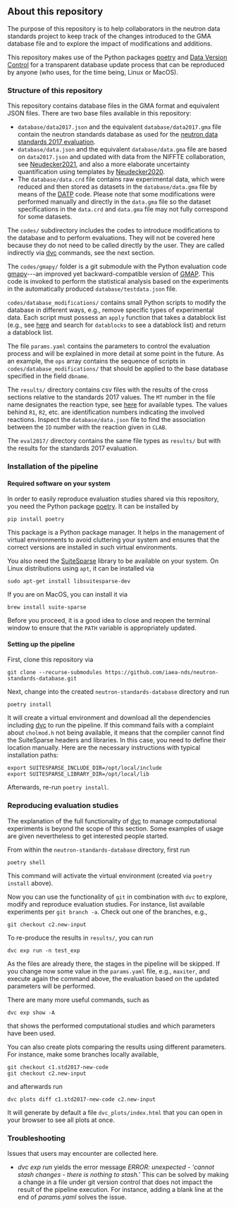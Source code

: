 ## About this repository

The purpose of this repository is to
help collaborators in the neutron data standards
project to keep track of the changes introduced
to the GMA database file and to explore the impact
of modifications and additions.

This repository makes use of the Python packages [poetry]
and [Data Version Control][dvc]
for a transparent database update process that can be reproduced
by anyone (who uses, for the time being, Linux or MacOS).

### Structure of this repository

This repository contains database files in the GMA format
and equivalent JSON files. There are two base files available in
this repository:

- `database/data2017.json` and the equivalent `database/data2017.gma` file
   contain the neutron standards database as used for the
   [neutron data standards 2017 evaluation][std2017-paper].
- `database/data.json` and the equivalent `database/data.gma` file are based on
   `data2017.json` and updated with data from the NIFFTE collaboration,
   see [Neudecker2021], and also a more elaborate uncertainty quantification
   using templates by [Neudecker2020].
-  The `database/data.crd` file contains raw experimental data, which were
   reduced and then stored as datasets in the `database/data.gma` file
   by means of the [DATP] code. Please note that some modifications were
   performed manually and directly in the `data.gma` file so the
   dataset specifications in the `data.crd` and `data.gma` file may not fully
   correspond for some datasets.

The `codes/` subdirectory includes the codes to introduce
modifications to the database and to perform evaluations.
They will not be covered here because they do not need to be called
directly by the user. They are called indirectly via [dvc] commands,
see the next section.

The `codes/gmapy/` folder is a git submodule with the Python evaluation
code [gmapy]---an improved yet backward-compatible version of [GMAP].
This code is invoked to perform the statistical analysis based on
the experiments in the automatically produced `database/testdata.json` file.

`codes/database_modifications/` contains small Python scripts to modify
the database in different ways, e.g., remove specific types of experimental
data. Each script must possess an `apply` function that takes a
datablock list (e.g., see
[here](https://raw.githubusercontent.com/IAEA-NDS/neutron-standards-database/main/database/data2017.json)
and search for `datablocks` to see a datablock list) and return a datablock
list.

The file `params.yaml` contains the parameters to control the evaluation process
and will be explained in more detail at some point in the future.
As an example, the `ops` array contains the sequence of scripts in
`codes/database_modifications/` that should be applied to the base database
specified in the field `dbname`.

The `results/` directory contains csv files with the results of the
cross sections relative to the standards 2017 values.
The `MT` number in the file name designates the reaction type,
see [here](https://github.com/IAEA-NDS/gmapy/blob/master/DOCUMENTATION.md)
for available types.
The values behind `R1`, `R2`, etc. are identification numbers indicating
the involved reactions. Inspect the `database/data.json` file to find the
association between the `ID` number with the reaction given in `CLAB`.

The `eval2017/` directory contains the same file types as `results/`
but with the results for the standards 2017 evaluation.


### Installation of the pipeline

#### Required software on your system

In order to easily reproduce evaluation studies shared via this repository,
you need the Python package [poetry]. It can be installed by
```
pip install poetry
```
This package is a Python package manager. It helps in the management
of virtual environments to avoid cluttering your system and ensures
that the correct versions are installed in such virtual environments.

You also need the [SuiteSparse] library to be available on your system.
On Linux distributions using `apt`, it can be installed via
```
sudo apt-get install libsuitesparse-dev
```
If you are on MacOS, you can install it via
```
brew install suite-sparse
```
Before you proceed, it is a good idea to close and reopen the terminal
window to ensure that the `PATH` variable is appropriately updated.

#### Setting up the pipeline

First, clone this repository via
```
git clone --recurse-submodules https://github.com/iaea-nds/neutron-standards-database.git
```
Next, change into the created `neutron-standards-database` directory and run
```
poetry install
```
It will create a virtual environment and download all the dependencies including [dvc]
to run the pipeline.
If this command fails with a complaint about `cholmod.h` not being available,
it means that the compiler cannot find the SuiteSparse headers and libraries.
In this case, you need to define their location manually. Here are the necessary
instructions with typical installation paths:
```
export SUITESPARSE_INCLUDE_DIR=/opt/local/include
export SUITESPARSE_LIBRARY_DIR=/opt/local/lib
```
Afterwards, re-run `poetry install`.


### Reproducing evaluation studies

The explanation of the full functionality of [dvc] to manage
computational experiments is beyond the scope of this section.
Some examples of usage are given nevertheless to get interested
people started.

From within the `neutron-standards-database` directory, first run
```
poetry shell
```
This command will activate the virtual environment (created via `poetry install` above).

Now you can use the functionality of `git` in combination with `dvc`
to explore, modify and reproduce evaluation studies.
For instance, list available experiments per `git branch -a`.
Check out one of the branches, e.g.,
```
git checkout c2.new-input
```
To re-produce the results in `results/`, you can run
```
dvc exp run -n test_exp
```
As the files are already there, the stages in the pipeline will be skipped.
If you change now some value in the `params.yaml` file, e.g., `maxiter`,
and execute again the command above, the evaluation based on the updated
parameters will be performed.

There are many more useful commands, such as
```
dvc exp show -A
```
that shows the performed computational studies and which parameters have been
used.

You can also create plots comparing the results using different parameters.
For instance, make some branches locally available,
```
git checkout c1.std2017-new-code
git checkout c2.new-input
```
and afterwards run
```
dvc plots diff c1.std2017-new-code c2.new-input
```
It will generate by default a file `dvc_plots/index.html`
that you can open in your browser to see all plots at once.

### Troubleshooting

Issues that users may encounter are collected here.

- *dvc exp run* yields the error message
*ERROR: unexpected - 'cannot stash changes - there is nothing to stash.'*
This can be solved by making a change in a file under git version control
that does not impact the result of the pipeline execution. For instance,
adding a blank line at the end of *params.yaml* solves the issue.


[dvc]: https://dvc.org/
[poetry]: https://python-poetry.org/
[std2017-paper]: https://www.sciencedirect.com/science/article/pii/S0090375218300218
[Neudecker2021]: https://www.osti.gov/biblio/1788383
[Neudecker2020]: https://www.sciencedirect.com/science/article/abs/pii/S0090375219300729
[GMAP]: https://github.com/IAEA-NDS/GMAP-Fortran
[gmapy]: https://github.com/iaea-nds/gmapy
[SuiteSparse]: https://github.com/DrTimothyAldenDavis/SuiteSparse
[DATP]: https://github.com/IAEA-NDS/DATP-Fortran
